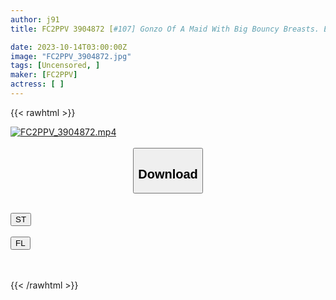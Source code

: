 ```yaml
---
author: j91
title: FC2PPV 3904872 [#107] Gonzo Of A Maid With Big Bouncy Breasts. Excited And Close To The Back, A Lot Of Uterus Is Directly Injected And Creampie Is Completed! Massive Ejaculation With Soothing Pussy With Both Hands ♡

date: 2023-10-14T03:00:00Z
image: "FC2PPV_3904872.jpg"
tags: [Uncensored, ]
maker: [FC2PPV]
actress: [ ]
---
```



{{< rawhtml >}}

<div class="video" data-videoid="kZMK04yMkrhOdZB">
    <a href="javascript:;">
        <img src="https://my.j91.asia/posts/FC2PPV_3904872/FC2PPV_3904872.jpg" width="WIDTH" height="HEIGHT" alt="FC2PPV_3904872.mp4" loading="lazy">
    </a>
</div>

<script type="text/javascript" src="https://j91.asia/asset/on-demand-st.js"></script>

<br>
  <link rel="stylesheet" href="https://j91.asia/asset/bs5.css">
  
  <center>
  <button class="btn btn-primary" type="button" data-bs-toggle="collapse" data-bs-target=".multi-collapse" aria-expanded="false" aria-controls="multiCollapseExample1 multiCollapseExample2"><h2>Download</h2></button></center>
</p>
<div class="row">
  <div class="col">
    <div class="collapse multi-collapse" id="multiCollapseExample1">
      <div class="card card-body">
	      	      <br>
<div class="buttons">  
<a href="https://streamtape.to/v/kZMK04yMkrhOdZB"><button class="btn-hover color-3"><i class="fa fa-download"></i> ST</button></a></div>
    </div>
  </div>
</div>
  <div class="col">
    <div class="collapse multi-collapse" id="multiCollapseExample2">
      <div class="card card-body">
	      <br>
<div class="buttons">
    <a href="https://filelions.online/f/lly4ojd3zz6b"><button class="btn-hover color-9"><i class="fa fa-download"></i> FL</button></a></div>
<br><br>
      </div>
    </div>
  </div>
</div>

{{< /rawhtml >}}